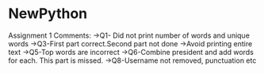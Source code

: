# NewPython
Assignment 1 Comments:
->Q1- Did not print number of words and unique words
->Q3-First part correct.Second part not done
->Avoid printing entire text
->Q5-Top words are incorrect
->Q6-Combine president and add words for each. This part is missed.
->Q8-Username not removed, punctuation etc
